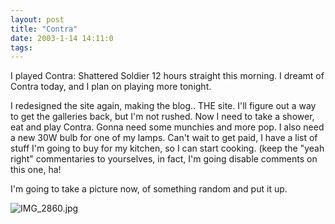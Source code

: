 ```yaml
---
layout: post
title: "Contra"
date: 2003-1-14 14:11:0
tags: 
---
```


I played Contra: Shattered Soldier 12 hours straight this morning. I dreamt of Contra today, and I plan on playing more tonight.





I redesigned the site again, making the blog.. THE site. I'll figure out a way to get the galleries back, but I'm not rushed. Now I need to take a shower, eat and play Contra. Gonna need some munchies and more pop. I also need a new 30W bulb for one of my lamps. Can't wait to get paid, I have a list of stuff I'm going to buy for my kitchen, so I can start cooking. (keep the "yeah right" commentaries to yourselves, in fact, I'm going disable comments on this one, ha!





I'm going to take a picture now, of something random and put it up.





![IMG_2860.jpg][1]






   [1]: http://greener.sdf1.org/blog/archives/IMG_2860.jpg
